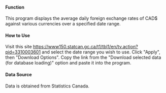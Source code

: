 #### Function
This program displays the average daily foreign exchange rates of CAD$ against various currencies
over a specified date range.

#### How to Use
Visit this site https://www150.statcan.gc.ca/t1/tbl1/en/tv.action?pid=3310003601 
and select the date range you wish to use. Click "Apply", then "Download Options".
Copy the link from the "Download selected data (for database loading)" option and 
paste it into the program.

#### Data Source
Data is obtained from Statistics Canada.
